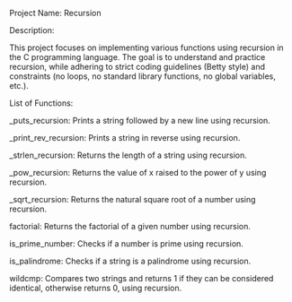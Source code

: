 Project Name: Recursion

Description:

This project focuses on implementing various functions using recursion in the C programming language. The goal is to understand and practice recursion, while adhering to strict coding guidelines (Betty style) and constraints (no loops, no standard library functions, no global variables, etc.).

List of Functions:

_puts_recursion: Prints a string followed by a new line using recursion.

_print_rev_recursion: Prints a string in reverse using recursion.

_strlen_recursion: Returns the length of a string using recursion.

_pow_recursion: Returns the value of x raised to the power of y using recursion.

_sqrt_recursion: Returns the natural square root of a number using recursion.

factorial: Returns the factorial of a given number using recursion.

is_prime_number: Checks if a number is prime using recursion.

is_palindrome: Checks if a string is a palindrome using recursion.

wildcmp: Compares two strings and returns 1 if they can be considered identical, otherwise returns 0, using recursion.

